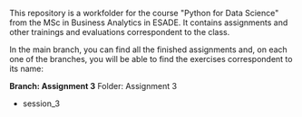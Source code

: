This repository is a workfolder for the course "Python for Data Science" from the MSc in Business Analytics in ESADE. 
It contains assignments and other trainings and evaluations correspondent to the class.

In the main branch, you can find all the finished assignments and, on each one of the branches, you will be able to  find the exercises correspondent to its name:


**Branch: Assignment 3**
Folder: Assignment 3
  - session_3

